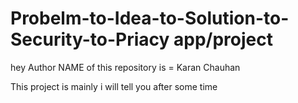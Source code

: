 
# Probelm-to-Idea-to-Solution-to-Security-to-Priacy app/project
 hey
 Author NAME of this repository is = Karan Chauhan

This project is mainly i will tell you after some time
